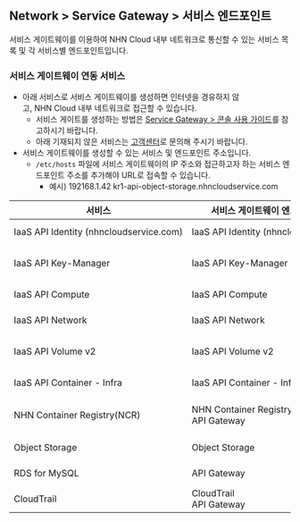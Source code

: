 ## Network > Service Gateway > 서비스 엔드포인트

서비스 게이트웨이를 이용하여 NHN Cloud 내부 네트워크로 통신할 수 있는 서비스 목록 및 각 서비스별 엔드포인트입니다.

### 서비스 게이트웨이 연동 서비스

* 아래 서비스로 서비스 게이트웨이를 생성하면 인터넷을 경유하지 않고, NHN Cloud 내부 네트워크로 접근할 수 있습니다.
    * 서비스 게이트를 생성하는 방법은 [Service Gateway > 콘솔 사용 가이드](https://docs.gncloud.go.kr/ko/Network/Service%20Gateway/ko/console-guide-gov/)를 참고하시기 바랍니다.
    * 아래 기재되지 않은 서비스는 [고객센터](https://gncloud.go.kr/kr/support/inquiry)로 문의해 주시기 바랍니다.
* 서비스 게이트웨이를 생성할 수 있는 서비스 및 엔드포인트 주소입니다.
    * `/etc/hosts` 파일에 서비스 게이트웨이의 IP 주소와 접근하고자 하는 서비스 엔드포인트 주소를 추가해야 URL로 접속할 수 있습니다.
        * 예시) 192168.1.42 kr1-api-object-storage.nhncloudservice.com

| 서비스 | 서비스 게이트웨이 엔드포인트 이름 | 엔드포인트 주소 |
| --- | ------------------ | -------- |
| IaaS API Identity (nhncloudservice.com) | IaaS API Identity (nhncloudservice.com) | https://api-identity-infrastructure.gncloud.go.kr |
| IaaS API Key-Manager | IaaS API Key-Manager | https://kr1-api-key-manager-infrastructure.gncloud.go.kr |
| IaaS API Compute | IaaS API Compute | https://kr1api-instance-infrastructure.gncloud.go.kr |
| IaaS API Network | IaaS API Network | https://kr1-api-network-infrastructure.gncloud.go.kr |
| IaaS API Volume v2 | IaaS API Volume v2 | https://kr1api-block-storage-infrastructure.gncloud.go.kr |
| IaaS API Container - Infra | IaaS API Container - Infra | https://kr1-api-kubernetes-infrastructure.gncloud.go.kr |
| NHN Container Registry(NCR) | NHN Container Registry(NCR)<br>API Gateway | 사용자 레지스트리 URI<br>https://{region code}-ncr.api.nhncloudservice.com|
| Object Storage | Object Storage | https://kr1-api-object-storage.gncloud.go.kr |
| RDS for MySQL | API Gateway | https://kr1-rds-mysql.api.gncloud.go.kr |
| CloudTrail | CloudTrail<br>API Gateway | https://cloud-trail.api.gncloud.go.kr |